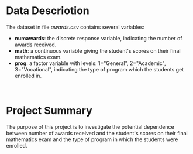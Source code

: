# Data Descriotion
The dataset in file *awards.csv* contains several variables:
<br />
- **numawards**: the discrete response variable, indicating the number of awards received.
- **math**: a continuous variable giving the student's scores on their final mathematics exam.
- **prog**: a factor variable with levels: 1="General", 2="Academic", 3="Vocational", indicating the type of program which the students get enrolled in.
<br />

# Project Summary
The purpose of this project is to investigate the potential dependence between number of awards received and the student's scores
on their final mathematics exam and the type of program in which the students were enrolled. 
<br />
<br />

